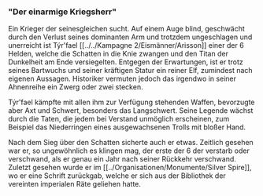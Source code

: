 ### "Der einarmige Kriegsherr"

  

Ein Krieger der seinesgleichen sucht. Auf einem Auge blind, geschwächt durch den Verlust seines dominanten Arm und trotzdem ungeschlagen und unerreicht ist Týr'fael [[../../Kampagne 2/Eismänner/Arisson]] einer der 6 Helden, welche die Schatten in die Knie zwangen und den Titan der Dunkelheit am Ende versiegelten. Entgegen der Erwartungen, ist er trotz seines Bartwuchs und seiner kräftigen Statur ein reiner Elf, zumindest nach eigenen Aussagen. Historiker vermuten jedoch das irgendwo in seiner Ahnenreihe ein Zwerg oder zwei stecken.

Týr'fael kämpfte mit allen ihm zur Verfügung stehenden Waffen, bevorzugte aber Axt und Schwert, besonders das Langschwert. Seine Legende wächst durch die Taten, die jedem bei Verstand unmöglich erscheinen, zum Beispiel das Niederringen eines ausgewachsenen Trolls mit bloßer Hand. 

Nach dem Sieg über den Schatten sicherte auch er etwas. Zeitlich gesehen war er, so ungewöhnlich es klingen mag, der erste der 6 der verstarb oder verschwand, als er genau ein Jahr nach seiner Rückkehr verschwand. Zuletzt gesehen wurde er im [[../Organisationen/Monumente/Silver Spire]], wo er eine Schrift zurückgab, welche er sich aus der Bibliothek der vereinten imperialen Räte geliehen hatte.